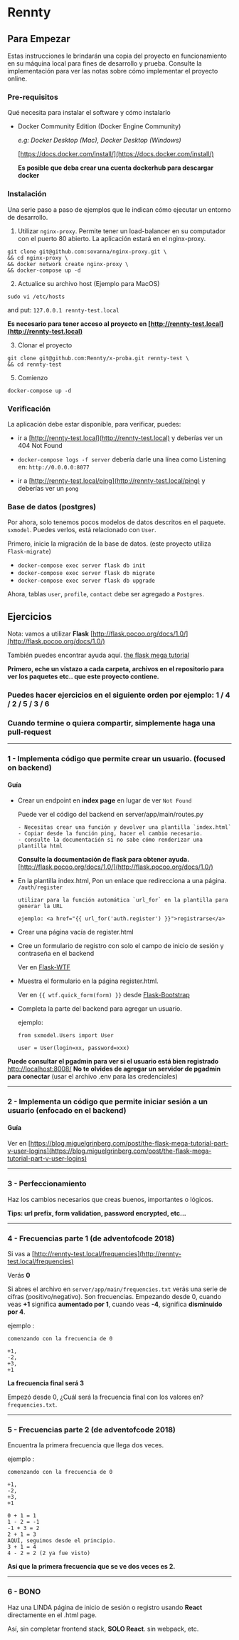 # Rennty

## Para Empezar

Estas instrucciones le brindarán una copia del proyecto en funcionamiento en su máquina local para fines de desarrollo y prueba. Consulte la implementación para ver las notas sobre cómo implementar el proyecto online.

### Pre-requisitos

Qué necesita para instalar el software y cómo instalarlo

- Docker Community Edition (Docker Engine Community)

  *e.g: Docker Desktop (Mac), Docker Desktop (Windows)*

  [https://docs.docker.com/install/](https://docs.docker.com/install/)

  **Es posible que deba crear una cuenta dockerhub para descargar docker**

### Instalación

Una serie paso a paso de ejemplos que le indican cómo ejecutar un entorno de desarrollo.

1. Utilizar `nginx-proxy`. Permite tener un load-balancer  en su computador con el puerto 80 abierto. La aplicación estará en el nginx-proxy.

  ```
  git clone git@github.com:sovanna/nginx-proxy.git \
  && cd nginx-proxy \
  && docker network create nginx-proxy \
  && docker-compose up -d
  ```

2. Actualice su archivo host (Ejemplo para MacOS)

  ```
  sudo vi /etc/hosts
  ```
  and put: `127.0.0.1 rennty-test.local`

  **Es necesario para tener acceso al proyecto en [http://rennty-test.local](http://rennty-test.local)**

3. Clonar el proyecto

  ```
  git clone git@github.com:Rennty/x-proba.git rennty-test \
  && cd rennty-test
  ```

5. Comienzo

  ```
  docker-compose up -d
  ```

### Verificación

La aplicación debe estar disponible, para verificar, puedes:

- ir a [http://rennty-test.local](http://rennty-test.local) y deberías ver un 404 Not Found

- `docker-compose logs -f server` debería darle una línea como Listening en: `http://0.0.0.0:8077`

- ir a [http://rennty-test.local/ping](http://rennty-test.local/ping) y deberías ver un `pong`


### Base de datos (postgres)

Por ahora, solo tenemos pocos modelos de datos descritos en el paquete. `sxmodel`. Puedes verlos, está relacionado con `User`.


Primero, inicie la migración de la base de datos. (este proyecto utiliza `Flask-migrate`)

- `docker-compose exec server flask db init`
- `docker-compose exec server flask db migrate`
- `docker-compose exec server flask db upgrade`


Ahora, tablas `user`, `profile`, `contact` debe ser agregado a `Postgres`.


## Ejercicios

Nota: vamos a utilizar **Flask** [http://flask.pocoo.org/docs/1.0/](http://flask.pocoo.org/docs/1.0/)

También puedes encontrar ayuda aquí. [the flask mega tutorial](https://blog.miguelgrinberg.com/post/the-flask-mega-tutorial-part-i-hello-world)

**Primero, eche un vistazo a cada carpeta, archivos en el repositorio para ver los paquetes etc.. que este proyecto contiene.**

### Puedes hacer ejercicios en el siguiente orden por ejemplo: 1 / 4 / 2 / 5 / 3 / 6

### Cuando termine o quiera compartir, simplemente haga una pull-request

---

### 1 - Implementa código que permite crear un usuario. (focused on backend)

#### Guía

- Crear un endpoint en **index page** en lugar de ver `Not Found`

	Puede ver el código del backend en server/app/main/routes.py

	```
	- Necesitas crear una función y devolver una plantilla `index.html`
	- Copiar desde la función ping, hacer el cambio necesario.
	- consulte la documentación si no sabe cómo renderizar una plantilla html
	```

	**Consulte la documentación de flask para obtener ayuda.** [http://flask.pocoo.org/docs/1.0/](http://flask.pocoo.org/docs/1.0/)

- En la plantilla index.html, Pon un enlace que redirecciona a una página. `/auth/register`

	```
	utilizar para la función automática `url_for` en la plantilla para generar la URL

	ejemplo: <a href="{{ url_for('auth.register') }}">registrarse</a>
	```

- Crear una página vacía de register.html

- Cree un formulario de registro con solo el campo de inicio de sesión y contraseña en el backend

	Ver en [Flask-WTF](https://flask-wtf.readthedocs.io/en/stable/quickstart.html)

- Muestra el formulario en la página register.html.

	Ver en `{{ wtf.quick_form(form) }}` desde [Flask-Bootstrap](https://pythonhosted.org/Flask-Bootstrap/forms.html)

- Completa la parte del backend para agregar un usuario.


	ejemplo:

	```
	from sxmodel.Users import User

	user = User(login=xx, password=xxx)
	```


**Puede consultar el pgadmin para ver si el usuario está bien registrado**
[http://localhost:8008/](http://localhost:8008/)
**No te olvides de agregar un servidor de pgadmin para conectar** (usar el archivo .env para las credenciales)

---

### 2 - Implementa un código que permite iniciar sesión a un usuario (enfocado en el backend)

#### Guía

Ver en [https://blog.miguelgrinberg.com/post/the-flask-mega-tutorial-part-v-user-logins](https://blog.miguelgrinberg.com/post/the-flask-mega-tutorial-part-v-user-logins)


---

### 3 - Perfeccionamiento

Haz los cambios necesarios que creas buenos, importantes o lógicos.

**Tips: url prefix, form validation, password encrypted, etc...**

---

### 4 - Frecuencias parte 1 (de adventofcode 2018)

Si vas a [http://rennty-test.local/frequencies](http://rennty-test.local/frequencies)

Verás **0**

Si abres el archivo en `server/app/main/frequencies.txt` verás una serie de cifras (positivo/negativo). Son frecuencias. Empezando desde 0, cuando veas **+1** significa **aumentado por 1**, cuando veas **-4**, significa **disminuido por 4**.

ejemplo :

```
comenzando con la frecuencia de 0

+1,
-2,
+3,
+1
```
**La frecuencia final será 3**

Empezó desde 0, ¿Cuál será la frecuencia final con los valores en? `frequencies.txt`.

---

### 5 - Frecuencias parte 2 (de adventofcode 2018)

Encuentra la primera frecuencia que llega dos veces.

ejemplo :

```
comenzando con la frecuencia de 0

+1,
-2,
+3,
+1
```

```
0 + 1 = 1
1 - 2 = -1
-1 + 3 = 2
2 + 1 = 3
AQUÍ, seguimos desde el principio.
3 + 1 = 4
4 - 2 = 2 (2 ya fue visto)
```

**Así que la primera frecuencia que se ve dos veces es 2.**

--- 

### 6 - BONO

Haz una LINDA página de inicio de sesión o registro usando **React** directamente en el .html page.

Así, sin completar frontend stack, **SOLO React**.
sin webpack, etc.